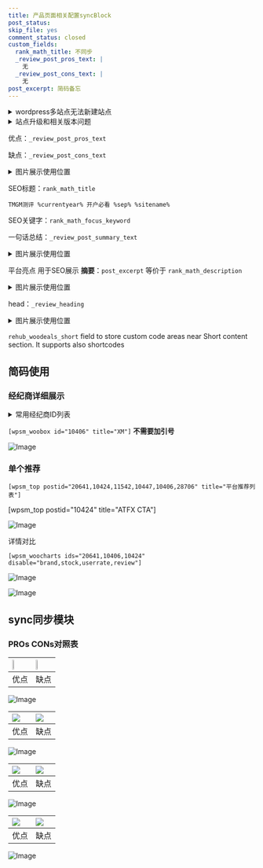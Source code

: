 ```yaml
---
title: 产品页面相关配置syncBlock
post_status: 
skip_file: yes
comment_status: closed
custom_fields:
  rank_math_title: 不同步
  _review_post_pros_text: |
    无
  _review_post_cons_text: |
    无
post_excerpt: 简码备忘
---
```

<details><summary>wordpress多站点无法新建站点</summary>

<li>和报错需要清理cookies一样的原因</li>
<li>wp-config.php里面<code>define( 'SUBDOMAIN_INSTALL', false );//子域名安装</code></li>
<li>新建子站点是用<code>define( 'SUBDOMAIN_INSTALL', true);//子域名安装</code> 完成以后，改成<code>false</code></li>
</details>

<details><summary>站点升级和相关版本问题</summary>

<p>wordpress：5.9.9
woocommerce：7.5.1
出现问题的地方：主题选项里面>><strong>Product layout >>compact style</strong></p>
<p>如何出现没有用过的字段 导致无法保存。先导出配置 然后进行修改，后面再次恢复即可。</p>
<p>出现部分字段无法显示时，需要返回默认布局后，对产品进行保存就好了。</p>
<p></p>
</details>

优点：`_review_post_pros_text`

缺点：`_review_post_cons_text`

<details><summary>图片展示使用位置</summary>

<img src="https://prod-files-secure.s3.us-west-2.amazonaws.com/39ed1227-6d7d-4570-be36-9ccd4a2c4241/f51d3d83-55d4-4bdf-9604-f37ec77ab556/Untitled.png?X-Amz-Algorithm=AWS4-HMAC-SHA256&X-Amz-Content-Sha256=UNSIGNED-PAYLOAD&X-Amz-Credential=ASIAZI2LB466RZFQ3IBP%2F20250524%2Fus-west-2%2Fs3%2Faws4_request&X-Amz-Date=20250524T165523Z&X-Amz-Expires=3600&X-Amz-Security-Token=IQoJb3JpZ2luX2VjEE8aCXVzLXdlc3QtMiJIMEYCIQDZEJyzw86M0gJ3SSbSAZRBC0ldL2CDXKn7y5y3uhGz9AIhAPo5O8uHqavDvdQHTHnRY4w9YJplRM3AoVERJD6YhlNxKv8DCBgQABoMNjM3NDIzMTgzODA1IgxNUvMY8FnI1VZZ7Zkq3AOEYqmvP9X68z%2BNzKSDEFPlpi5ZlGJbvNwGoFovgwbTlhKunqKI2AnemwTtSJ9jw%2BGEQyO1BPmoTI2WD9jd5ioAPBn9Rr%2BWg8%2Bl2j63KJVfB7vdQaGwyjVE3lZGzMcwo1%2F2Uv%2B%2BV1GTOxqNNBTfacsg8ktiJPtoZSl2i3bfOgvfLbL3%2FeBLB4tjl3w7Dedrxn5frNQ3SK0JYh2Biw9B9WkOUsdLwhdfQOAuEAkihYqOwB32y2YNjBENeK7wom6o%2FEJta9LN2nkSsQj8pB3J32EiZ9Yl7scuuN%2B2Fx9JbATLX2VypcqeBrSPRoMYC4uWhKQRAIJvmWtUPfjoUFMTMisiaZOpc7BLxTsbtvPsTugxPgX6JDvGaybkVRzet8aKL%2Bo8M6h5kXJmvUHzFtfWUyNJa64hl3BPFMMjjtU3914aO%2F38Lthuw0hGE3wpv2cWyaImhIjvSHiqez6nBr6CVLHsuxzTExa8lp5jAEq467UtpuP2C8PacN9EooKxK%2FTInPyhpUmdk8Il85NnPny04gfGIO3WOznK8KlXP%2FmUDm76Wjkn2b0Ie8iHEykUU7S3fmXekhg1Ma%2BJ1ffmslcwIfzHx1P1tXGm54krqDWhVhUzKYFsaX8vgz0A7jL49TDps8fBBjqkAQqpxSvlQNlfpg8SF5Z7SGD9pSeaW2ZTWefzKU3HIGgNmwutM8aYQhrvzm7xh%2FOoBHlTrdZPYlkCu%2FRYu8t21r76fhZMSLgFEYZu0clJ6FDPDYv6P0VYuw3fNqCU4ftBUyDqKdmf%2BZNl5vCN4vFaCjVgalEDYBYh9Fbi83DGAZMiqblFk1gimqE%2BDFB0W%2Fboz%2FDUwvai4RLSY7%2BgzzR3wdRK6D%2BL&X-Amz-Signature=1e7da33c44654c2e09891cf06308e467a9e311c38f5b60fa3002a54462d710dd&X-Amz-SignedHeaders=host&x-id=GetObject" alt="Image">
</details>

SEO标题：`rank_math_title`

`TMGM测评 %currentyear% 开户必看 %sep% %sitename%`

SEO关键字：`rank_math_focus_keyword`

一句话总结：`_review_post_summary_text`

<details><summary>图片展示使用位置</summary>

<img src="https://prod-files-secure.s3.us-west-2.amazonaws.com/39ed1227-6d7d-4570-be36-9ccd4a2c4241/4b96a922-296c-4f4e-8630-d1c870cbce01/Untitled.png?X-Amz-Algorithm=AWS4-HMAC-SHA256&X-Amz-Content-Sha256=UNSIGNED-PAYLOAD&X-Amz-Credential=ASIAZI2LB4665Z3URRSN%2F20250524%2Fus-west-2%2Fs3%2Faws4_request&X-Amz-Date=20250524T165523Z&X-Amz-Expires=3600&X-Amz-Security-Token=IQoJb3JpZ2luX2VjEE8aCXVzLXdlc3QtMiJGMEQCIA5%2BocJ%2F4%2FkCe1rQKbiJa%2FF3w1lFXflZS1JeKcKJh%2Fw0AiANoQ%2FtcgJcfGkM%2FqiqgmeqMCNVvy56lbwiSR01upOIDir%2FAwgYEAAaDDYzNzQyMzE4MzgwNSIM0SxEoa%2BdFnT6jJmZKtwDeFEpDH1uGriA58cOlEeMGjaC9mUcVe%2BZ5LbVlIyyX9YtOuMtdYKAsqBtPgkLNc9ynAZMGiIMQca6ZmrmDzMkAacOuvPOkIlcItn8Ta2mBcMvQfapPtXY8stMDbE9hOR4BVuURenyi4b1Uo2iez7Apiv422rJ%2BB4WC2cMwQCZwGN7qf5PqIdZjhVVS5o%2B%2B8nB7Neg5oPoLzGUoCOdzJoiYI516cSEfEuV1wxMl%2BVPQX%2F4PUXuRpiJbTpTi7BM13g1EhpGM8YuhF2NjsaNR3Yw4%2Fdz1SjS%2FrGn3gRN0p1fySGFlDOSYQZP1If%2FYDqYF1ZE945ZM4oCN9UpswxXMhep%2BYWbwHZTavebNdDWvz10Tvobg9nfKg0lpPpS8bP0Dp3DXXIzbrzRv5DLGAkhkewl5ArgR2JywRq5v7%2BWYOo7p%2FemezSldfXgEYHFC6FLbjF%2FXkm%2Ff7paWOhwXPMsibrlWTwfcIX9dZNk5dKe6RDPpbYICcVqBB2jWuxVOYyUxWzYWN45fp64Oa219gLkVqTruOeATEbzMmcSSTgbjz0yx%2BkA%2BLGf9VqGncwb19cuEeWhJi%2BdPEJ2WtEHUyuI9GI7qCXS8MDJ1FITbQ7KeMewBPS2tn7KzPfQ5EKwM0gw9bTHwQY6pgFcYzCy0tqfYPa5WQQi7P10Gx0mDKhFfr%2FSRbx1GfkLb8sM5WcjCVeGFrcfFc5norMay8Y6zO56wxOFVS7ExyYzJMLzxXXPntIiM3olKAR8h%2BaITHFDR%2BlxGqXGHBfYBTwu18EFfgGjXg2%2BLVNAGVs7lqRL%2FT19u89iNdfyKaMWbTXAca3iVDoHBrnXbuULH0HI3VkDGBt92s6mjQ4dDG7Znp5afMO8&X-Amz-Signature=b5931ba3310d8b77cbad219085de06fa2a0c1a0ce76fd6f27781ef659d3a5102&X-Amz-SignedHeaders=host&x-id=GetObject" alt="Image">
</details>

平台亮点 用于SEO展示 **摘要**：`post_excerpt`  等价于 `rank_math_description`

<details><summary>图片展示使用位置</summary>

<img src="https://prod-files-secure.s3.us-west-2.amazonaws.com/39ed1227-6d7d-4570-be36-9ccd4a2c4241/1ee11f63-b60a-4dfe-a7a7-d58ff23b5d88/Untitled.png?X-Amz-Algorithm=AWS4-HMAC-SHA256&X-Amz-Content-Sha256=UNSIGNED-PAYLOAD&X-Amz-Credential=ASIAZI2LB466V2MTV33Z%2F20250524%2Fus-west-2%2Fs3%2Faws4_request&X-Amz-Date=20250524T165523Z&X-Amz-Expires=3600&X-Amz-Security-Token=IQoJb3JpZ2luX2VjEE8aCXVzLXdlc3QtMiJHMEUCIG4%2Bswk7%2F148AoVRTEMZ%2FxRFoPmKDVcSefmftuYPbqh4AiEA7LBEDZMT%2FlBzui7FGMDwtVwXZBVGAO%2FkVJ8ChIrxgIgq%2FwMIGBAAGgw2Mzc0MjMxODM4MDUiDLp4jB9gy3gDy7HyiircA27cTAc04c7W25U72QTK8QVLlsF1IFGfxA1qtJvfxUhC1AqeM%2F%2F%2BXck%2FKBMjvnBc1ta9oMnk43XeTIGm2dom%2BwYJdye60whPTGvUSQuYHBC%2FyCBhjV84CuKQw8lyGMuEn7ptGpKJzV2SWfIeTONO2VTPDERBJSNkXNj2daseNBoadgFauTHyL1zWaK89LBbUeI8PZYvt5cHtSvVGfKd4a5jXS4j0Thu8dm3SpHVMkvL3UkPljWm%2BAct8Qi60kdkqwGJTDolIonEsrQ4assVNRTNNhCKO2urhP0PruKi%2FpMuozNz%2Fye7VTIR%2BL3F4kG5qS4LjjYa78Pit7HwjJdhWm7qkF%2BpgwsPhihagHOwKQpW6NdRJAVXLbg8uT4cb%2BYNSIyzQ0Sutp4RK9hcHoifQE7xJ%2BSBOoyf0Q0s9%2B6tCuyVKxKff6P6y2%2BO5xrjHUaGoun075VShOTkxm71VxjRBzMQVvcBH%2FNaPqMNEWWdIgZ0vHUHFVKZWJLKPACkJuGGXSp2S9xVgze7NxFGkjvrh1%2FmR9Xk2j2avT1r59kuhn7RKSGKd7YclFZl9uZ2no11E2S4PhQ6HpTuy7xlmyujpD4%2BoG1916qLfWOycaTQt3h5h4SUnfp98qipBYyC1MNOzx8EGOqUB1L2yfZRUVjmW0aiDthHrSispKz22UFbHS3DeWEuE3EyHLM7fa4XuRzca8YXSpVtq31Bp8jGbtDLp2kPv6%2F6kkBOD36WfXmrQ1oRXe0N4xUHN%2FwYR4bKmzbT6ekiM9zr2tdTuqW2G21stqmx8C%2FKyZOtkhMllsYwNMelm5s120g%2BmdAAevyX3wFJuBJH5NSwWWOyjtVAxEWNpd7LjP2VH8Vb7E%2F5X&X-Amz-Signature=20a2d11df309b54d67ee72aad4a939b5845e944dd30da4824443db293fa03048&X-Amz-SignedHeaders=host&x-id=GetObject" alt="Image">
<img src="https://prod-files-secure.s3.us-west-2.amazonaws.com/39ed1227-6d7d-4570-be36-9ccd4a2c4241/ad4118b5-78d8-4fbe-801e-3b29b5d99c01/Untitled.png?X-Amz-Algorithm=AWS4-HMAC-SHA256&X-Amz-Content-Sha256=UNSIGNED-PAYLOAD&X-Amz-Credential=ASIAZI2LB466V2MTV33Z%2F20250524%2Fus-west-2%2Fs3%2Faws4_request&X-Amz-Date=20250524T165523Z&X-Amz-Expires=3600&X-Amz-Security-Token=IQoJb3JpZ2luX2VjEE8aCXVzLXdlc3QtMiJHMEUCIG4%2Bswk7%2F148AoVRTEMZ%2FxRFoPmKDVcSefmftuYPbqh4AiEA7LBEDZMT%2FlBzui7FGMDwtVwXZBVGAO%2FkVJ8ChIrxgIgq%2FwMIGBAAGgw2Mzc0MjMxODM4MDUiDLp4jB9gy3gDy7HyiircA27cTAc04c7W25U72QTK8QVLlsF1IFGfxA1qtJvfxUhC1AqeM%2F%2F%2BXck%2FKBMjvnBc1ta9oMnk43XeTIGm2dom%2BwYJdye60whPTGvUSQuYHBC%2FyCBhjV84CuKQw8lyGMuEn7ptGpKJzV2SWfIeTONO2VTPDERBJSNkXNj2daseNBoadgFauTHyL1zWaK89LBbUeI8PZYvt5cHtSvVGfKd4a5jXS4j0Thu8dm3SpHVMkvL3UkPljWm%2BAct8Qi60kdkqwGJTDolIonEsrQ4assVNRTNNhCKO2urhP0PruKi%2FpMuozNz%2Fye7VTIR%2BL3F4kG5qS4LjjYa78Pit7HwjJdhWm7qkF%2BpgwsPhihagHOwKQpW6NdRJAVXLbg8uT4cb%2BYNSIyzQ0Sutp4RK9hcHoifQE7xJ%2BSBOoyf0Q0s9%2B6tCuyVKxKff6P6y2%2BO5xrjHUaGoun075VShOTkxm71VxjRBzMQVvcBH%2FNaPqMNEWWdIgZ0vHUHFVKZWJLKPACkJuGGXSp2S9xVgze7NxFGkjvrh1%2FmR9Xk2j2avT1r59kuhn7RKSGKd7YclFZl9uZ2no11E2S4PhQ6HpTuy7xlmyujpD4%2BoG1916qLfWOycaTQt3h5h4SUnfp98qipBYyC1MNOzx8EGOqUB1L2yfZRUVjmW0aiDthHrSispKz22UFbHS3DeWEuE3EyHLM7fa4XuRzca8YXSpVtq31Bp8jGbtDLp2kPv6%2F6kkBOD36WfXmrQ1oRXe0N4xUHN%2FwYR4bKmzbT6ekiM9zr2tdTuqW2G21stqmx8C%2FKyZOtkhMllsYwNMelm5s120g%2BmdAAevyX3wFJuBJH5NSwWWOyjtVAxEWNpd7LjP2VH8Vb7E%2F5X&X-Amz-Signature=e2fc34eef589d7b79472ed4a4c0ba1d2d2714610f2ef92488ebdc10bd0e25217&X-Amz-SignedHeaders=host&x-id=GetObject" alt="Image">
<img src="https://prod-files-secure.s3.us-west-2.amazonaws.com/39ed1227-6d7d-4570-be36-9ccd4a2c4241/a38cf7c9-a79c-4b64-9e94-13589fe0758b/Untitled.png?X-Amz-Algorithm=AWS4-HMAC-SHA256&X-Amz-Content-Sha256=UNSIGNED-PAYLOAD&X-Amz-Credential=ASIAZI2LB466V2MTV33Z%2F20250524%2Fus-west-2%2Fs3%2Faws4_request&X-Amz-Date=20250524T165523Z&X-Amz-Expires=3600&X-Amz-Security-Token=IQoJb3JpZ2luX2VjEE8aCXVzLXdlc3QtMiJHMEUCIG4%2Bswk7%2F148AoVRTEMZ%2FxRFoPmKDVcSefmftuYPbqh4AiEA7LBEDZMT%2FlBzui7FGMDwtVwXZBVGAO%2FkVJ8ChIrxgIgq%2FwMIGBAAGgw2Mzc0MjMxODM4MDUiDLp4jB9gy3gDy7HyiircA27cTAc04c7W25U72QTK8QVLlsF1IFGfxA1qtJvfxUhC1AqeM%2F%2F%2BXck%2FKBMjvnBc1ta9oMnk43XeTIGm2dom%2BwYJdye60whPTGvUSQuYHBC%2FyCBhjV84CuKQw8lyGMuEn7ptGpKJzV2SWfIeTONO2VTPDERBJSNkXNj2daseNBoadgFauTHyL1zWaK89LBbUeI8PZYvt5cHtSvVGfKd4a5jXS4j0Thu8dm3SpHVMkvL3UkPljWm%2BAct8Qi60kdkqwGJTDolIonEsrQ4assVNRTNNhCKO2urhP0PruKi%2FpMuozNz%2Fye7VTIR%2BL3F4kG5qS4LjjYa78Pit7HwjJdhWm7qkF%2BpgwsPhihagHOwKQpW6NdRJAVXLbg8uT4cb%2BYNSIyzQ0Sutp4RK9hcHoifQE7xJ%2BSBOoyf0Q0s9%2B6tCuyVKxKff6P6y2%2BO5xrjHUaGoun075VShOTkxm71VxjRBzMQVvcBH%2FNaPqMNEWWdIgZ0vHUHFVKZWJLKPACkJuGGXSp2S9xVgze7NxFGkjvrh1%2FmR9Xk2j2avT1r59kuhn7RKSGKd7YclFZl9uZ2no11E2S4PhQ6HpTuy7xlmyujpD4%2BoG1916qLfWOycaTQt3h5h4SUnfp98qipBYyC1MNOzx8EGOqUB1L2yfZRUVjmW0aiDthHrSispKz22UFbHS3DeWEuE3EyHLM7fa4XuRzca8YXSpVtq31Bp8jGbtDLp2kPv6%2F6kkBOD36WfXmrQ1oRXe0N4xUHN%2FwYR4bKmzbT6ekiM9zr2tdTuqW2G21stqmx8C%2FKyZOtkhMllsYwNMelm5s120g%2BmdAAevyX3wFJuBJH5NSwWWOyjtVAxEWNpd7LjP2VH8Vb7E%2F5X&X-Amz-Signature=daba8c6a18bb45a180178d63474703d926368b09a9b15faa5104e1dc5d23f636&X-Amz-SignedHeaders=host&x-id=GetObject" alt="Image">
<img src="https://prod-files-secure.s3.us-west-2.amazonaws.com/39ed1227-6d7d-4570-be36-9ccd4a2c4241/7da6fc1e-d2ac-42ae-8c75-cb5749aa18f6/Untitled.png?X-Amz-Algorithm=AWS4-HMAC-SHA256&X-Amz-Content-Sha256=UNSIGNED-PAYLOAD&X-Amz-Credential=ASIAZI2LB466V2MTV33Z%2F20250524%2Fus-west-2%2Fs3%2Faws4_request&X-Amz-Date=20250524T165523Z&X-Amz-Expires=3600&X-Amz-Security-Token=IQoJb3JpZ2luX2VjEE8aCXVzLXdlc3QtMiJHMEUCIG4%2Bswk7%2F148AoVRTEMZ%2FxRFoPmKDVcSefmftuYPbqh4AiEA7LBEDZMT%2FlBzui7FGMDwtVwXZBVGAO%2FkVJ8ChIrxgIgq%2FwMIGBAAGgw2Mzc0MjMxODM4MDUiDLp4jB9gy3gDy7HyiircA27cTAc04c7W25U72QTK8QVLlsF1IFGfxA1qtJvfxUhC1AqeM%2F%2F%2BXck%2FKBMjvnBc1ta9oMnk43XeTIGm2dom%2BwYJdye60whPTGvUSQuYHBC%2FyCBhjV84CuKQw8lyGMuEn7ptGpKJzV2SWfIeTONO2VTPDERBJSNkXNj2daseNBoadgFauTHyL1zWaK89LBbUeI8PZYvt5cHtSvVGfKd4a5jXS4j0Thu8dm3SpHVMkvL3UkPljWm%2BAct8Qi60kdkqwGJTDolIonEsrQ4assVNRTNNhCKO2urhP0PruKi%2FpMuozNz%2Fye7VTIR%2BL3F4kG5qS4LjjYa78Pit7HwjJdhWm7qkF%2BpgwsPhihagHOwKQpW6NdRJAVXLbg8uT4cb%2BYNSIyzQ0Sutp4RK9hcHoifQE7xJ%2BSBOoyf0Q0s9%2B6tCuyVKxKff6P6y2%2BO5xrjHUaGoun075VShOTkxm71VxjRBzMQVvcBH%2FNaPqMNEWWdIgZ0vHUHFVKZWJLKPACkJuGGXSp2S9xVgze7NxFGkjvrh1%2FmR9Xk2j2avT1r59kuhn7RKSGKd7YclFZl9uZ2no11E2S4PhQ6HpTuy7xlmyujpD4%2BoG1916qLfWOycaTQt3h5h4SUnfp98qipBYyC1MNOzx8EGOqUB1L2yfZRUVjmW0aiDthHrSispKz22UFbHS3DeWEuE3EyHLM7fa4XuRzca8YXSpVtq31Bp8jGbtDLp2kPv6%2F6kkBOD36WfXmrQ1oRXe0N4xUHN%2FwYR4bKmzbT6ekiM9zr2tdTuqW2G21stqmx8C%2FKyZOtkhMllsYwNMelm5s120g%2BmdAAevyX3wFJuBJH5NSwWWOyjtVAxEWNpd7LjP2VH8Vb7E%2F5X&X-Amz-Signature=bae6c48bc38c7848e4ad63d15585fec2f1b69e3da1035ff5608d9287a8e321fc&X-Amz-SignedHeaders=host&x-id=GetObject" alt="Image">
<img src="https://prod-files-secure.s3.us-west-2.amazonaws.com/39ed1227-6d7d-4570-be36-9ccd4a2c4241/7e97f40a-eaee-47f5-b2f9-475f96808fa7/Untitled.png?X-Amz-Algorithm=AWS4-HMAC-SHA256&X-Amz-Content-Sha256=UNSIGNED-PAYLOAD&X-Amz-Credential=ASIAZI2LB466V2MTV33Z%2F20250524%2Fus-west-2%2Fs3%2Faws4_request&X-Amz-Date=20250524T165523Z&X-Amz-Expires=3600&X-Amz-Security-Token=IQoJb3JpZ2luX2VjEE8aCXVzLXdlc3QtMiJHMEUCIG4%2Bswk7%2F148AoVRTEMZ%2FxRFoPmKDVcSefmftuYPbqh4AiEA7LBEDZMT%2FlBzui7FGMDwtVwXZBVGAO%2FkVJ8ChIrxgIgq%2FwMIGBAAGgw2Mzc0MjMxODM4MDUiDLp4jB9gy3gDy7HyiircA27cTAc04c7W25U72QTK8QVLlsF1IFGfxA1qtJvfxUhC1AqeM%2F%2F%2BXck%2FKBMjvnBc1ta9oMnk43XeTIGm2dom%2BwYJdye60whPTGvUSQuYHBC%2FyCBhjV84CuKQw8lyGMuEn7ptGpKJzV2SWfIeTONO2VTPDERBJSNkXNj2daseNBoadgFauTHyL1zWaK89LBbUeI8PZYvt5cHtSvVGfKd4a5jXS4j0Thu8dm3SpHVMkvL3UkPljWm%2BAct8Qi60kdkqwGJTDolIonEsrQ4assVNRTNNhCKO2urhP0PruKi%2FpMuozNz%2Fye7VTIR%2BL3F4kG5qS4LjjYa78Pit7HwjJdhWm7qkF%2BpgwsPhihagHOwKQpW6NdRJAVXLbg8uT4cb%2BYNSIyzQ0Sutp4RK9hcHoifQE7xJ%2BSBOoyf0Q0s9%2B6tCuyVKxKff6P6y2%2BO5xrjHUaGoun075VShOTkxm71VxjRBzMQVvcBH%2FNaPqMNEWWdIgZ0vHUHFVKZWJLKPACkJuGGXSp2S9xVgze7NxFGkjvrh1%2FmR9Xk2j2avT1r59kuhn7RKSGKd7YclFZl9uZ2no11E2S4PhQ6HpTuy7xlmyujpD4%2BoG1916qLfWOycaTQt3h5h4SUnfp98qipBYyC1MNOzx8EGOqUB1L2yfZRUVjmW0aiDthHrSispKz22UFbHS3DeWEuE3EyHLM7fa4XuRzca8YXSpVtq31Bp8jGbtDLp2kPv6%2F6kkBOD36WfXmrQ1oRXe0N4xUHN%2FwYR4bKmzbT6ekiM9zr2tdTuqW2G21stqmx8C%2FKyZOtkhMllsYwNMelm5s120g%2BmdAAevyX3wFJuBJH5NSwWWOyjtVAxEWNpd7LjP2VH8Vb7E%2F5X&X-Amz-Signature=f2df3ed0725be4cc2fac10c4343eb8f17a67718f4279f08b660de885ecd95fb8&X-Amz-SignedHeaders=host&x-id=GetObject" alt="Image">
</details>

head：`_review_heading`

<details><summary>图片展示使用位置</summary>

<img src="https://prod-files-secure.s3.us-west-2.amazonaws.com/39ed1227-6d7d-4570-be36-9ccd4a2c4241/3a4650ad-9887-415c-889a-edd51fa54f27/Untitled.png?X-Amz-Algorithm=AWS4-HMAC-SHA256&X-Amz-Content-Sha256=UNSIGNED-PAYLOAD&X-Amz-Credential=ASIAZI2LB4667KHFRKIS%2F20250524%2Fus-west-2%2Fs3%2Faws4_request&X-Amz-Date=20250524T165523Z&X-Amz-Expires=3600&X-Amz-Security-Token=IQoJb3JpZ2luX2VjEE8aCXVzLXdlc3QtMiJGMEQCICxmQnjPNol3PpPJtykidjCPv79gOVg%2F2uj13Ue414AhAiB5%2F3E2TZkthu%2BD1%2FpA0mYoGP%2BsOaHThOyhjB39a9YB1yr%2FAwgYEAAaDDYzNzQyMzE4MzgwNSIM3bTkEVl5Lkg30mPFKtwDWGcpbZMKezpX7KNIuriiLIp%2B4KhgmE%2FfxdWMNVrLcK3PNmEZvqUNnM3kNWEthn3VkuOcr2%2F2kuiwbblznwV%2BEPoE4FgzDn1xbdB5xaDLPVpokGxFYF5JoOjs2swQd73ET3LHkCM6ZAzQf9DQ4p5f7GK66oke30XY4A8MB4jXkTxuMNXDjEr2M4nhqlw68BVFLOpcyG5ic%2BDdJqqtOL3MDomiKSNxaOaINps9zXYcQsZOjT78mcifzq0NT%2Bmc1JxRw2oEBbVvTxNL4HOA2mR7RruXXahwxmLwDrU6D3iZk9gIa6Yrbs%2BuHaRIEex3CuWn%2BEhigzLcuJtXwqUbzTebwfeoW7DFYosqP2z7%2B7vcsuF8UdxSEH%2F%2BQ4yUVqJJ6OKA4xLZDPXA%2F%2FaEsrB3SqlNiJvmGit%2B6%2Fjb5rZdnp9TUE2oo3wIGzVwNVFzzEyrbOOGS35zbd5XaDCWgJh8xvvXEI78EaQjhq1saOSCm%2BPaRVDc4CbBGjWcypcCgACmSl4bz6a%2BxRkhOZQ1VNV9LVEl9mS5lQ6z1vap4SzoN%2FYRK%2Flo1xZx5%2BOrJgmbV42FHh8NiFyMqHpGaO7aCeeoh%2F3idhAFa%2FQk%2FFAbqe0VRH74O%2FmSpN7yRZ8XftoqWccw%2BbPHwQY6pgE6iLulElEJEKS0vkkhktVaLOS5xrfzbY1C8csVH1oqyt%2FvW7njd2CAM6LwlUkZYTL%2Bh4bd6jnZj7e5aN5ugjqp%2FB9ddsEoDAuK45AYVGa3LNhxSoqoo07e46LMFOjcQmtOxK4G3FuZfY%2BrE2B4JYx%2Fx5Ji76vxo5Azc4So3vwuqomNTn8oIlHEVdZwLHA8gI9p6TRIImpZ3yixlFTXxwydUWY0LzqW&X-Amz-Signature=97444aa57cf50a6c8ef19ea66a70f25d8ef4f18386ab4e6fe0e13e9efa14caf8&X-Amz-SignedHeaders=host&x-id=GetObject" alt="Image">
</details>

`rehub_woodeals_short`	field to store custom code areas near Short content section. It supports also shortcodes



## 简码使用

### 经纪商详细展示

<details><summary>常用经纪商ID列表</summary>

<pre><code class="php">嘉盛 ===> 20641  [wpsm_woobox id="20641" title="嘉盛"]
易信easymarkets ===> 11542  [wpsm_woobox id="11542" title="易信easymarkets"]
ATFX外汇 ===> 10424  [wpsm_woobox id="10424" title="ATFX"]
XM ===> 10406  [wpsm_woobox id="10406" title="XM"]
TMGM ===> 29622  [wpsm_woobox id="29622" title="TMGM"]
HYCM ===> 10447  [wpsm_woobox id="10447" title="HYCM"]
fpmarkets澳福外汇 ===> 20639  [wpsm_woobox id="20639" title="fpmarkets澳福外汇"]</code></pre>
</details>

`[wpsm_woobox id="10406" title="XM"]` **不需要加引号**

![Image](https://prod-files-secure.s3.us-west-2.amazonaws.com/39ed1227-6d7d-4570-be36-9ccd4a2c4241/4f898f9d-0fa7-4e43-acd3-ac6bc7be575a/Untitled.png?X-Amz-Algorithm=AWS4-HMAC-SHA256&X-Amz-Content-Sha256=UNSIGNED-PAYLOAD&X-Amz-Credential=ASIAZI2LB466W3NRWF5R%2F20250524%2Fus-west-2%2Fs3%2Faws4_request&X-Amz-Date=20250524T165520Z&X-Amz-Expires=3600&X-Amz-Security-Token=IQoJb3JpZ2luX2VjEE8aCXVzLXdlc3QtMiJHMEUCIB7mjaYY1ZnxrbXQGWEggjyJd0pod41dSjRqdcs6x%2FjeAiEA4XATPgCX6dcAcPCYDiTdcOjB3fE8np%2FS8RFZOOx1Xl0q%2FwMIGBAAGgw2Mzc0MjMxODM4MDUiDLQowo7RXnuEiV4bfCrcA8nsxIj0UBaR%2BW1qKRU6pN0Cce7SFGvP60E4BXA7WRogwbnaLFrCjc36bKs6r1ejoeqtbO3dp57ptWiGQww8uZn6wlamEqy0nMGhOEJIHqpkFb%2FBFrzRU5%2Bu1MdibxJ4ZO3AzC6FUjypITNdSOu3zuyQyG7UbbIWoedd3Z55f3uzDqf%2Fk0o%2B8vW03IvWiEpvIGXSF3sLm0uXB2%2F4KylZxGBZUh8u79X01lkZBLZezgXhfvvELOUo6KLAYWMHhf1extar1Fj2H5nzcFLOsW78JFYNMVq5tc%2B94NgMB7zeCJSFfD%2Fxsbu4g4e3ndDbZVGRAJMWr%2BLS%2FIo8x0LLNSGhZA%2B%2BYNAgqPFjpHknGp5mPjHnBo0mCGFW26cPvtbt7jLKz3hvOBYtj4KkAzMDWju0%2FkBS4htwgPlpIsdrk%2Bea7VAnGIvnHD4GdUeBYnsVmvzUrsLE1lIbFfb0Nd7UcOcIAiBZxIY6y5Lb08JbiHQJlspsKB2AjGRhnTs6VVh1AhbKk3b9LexHATj%2BTdHwmkV316BwOEzwEY2zvCg27oqDt5NrjfEgIAxfh6Fi141cQikcPLr99BL8Y%2BI%2BR6mqGjMQyVrT2OBsPx76uEBFB9XM9UKZnR8Z%2F76FWDIZw49ZMPm0x8EGOqUBWKuw0UDeAK0WFOLSxGcfeaWzgvoC0dyMNKDYK3q6%2B6zmwDuww3siyZ14wbxBtkV%2BzX83zKADFhka6%2F63mZUOP5K%2FVLdHCITP7uwdsv2%2FhqGxSwkiuCFrcp0xvpFUrRkt706pP8Br6n4EatjogGALoiUDslCZA%2B%2FOKc189OvdhIM0%2FT%2FYpG9%2FgqyYl07fJxfGddjP%2FhqySh4GxiOxQZwGhTjnkJKY&X-Amz-Signature=f76f0d6f8b26fca1fc274ce95ecc00e83a7760860f299ee64efb32dbda5b46ad&X-Amz-SignedHeaders=host&x-id=GetObject)

### 单个推荐
`[wpsm_top postid="20641,10424,11542,10447,10406,28706" title="平台推荐列表"]`

[wpsm_top postid="10424" title="ATFX CTA"]

![Image](https://prod-files-secure.s3.us-west-2.amazonaws.com/39ed1227-6d7d-4570-be36-9ccd4a2c4241/5ac620dc-51a8-48b6-b55d-91f47299193c/Untitled.png?X-Amz-Algorithm=AWS4-HMAC-SHA256&X-Amz-Content-Sha256=UNSIGNED-PAYLOAD&X-Amz-Credential=ASIAZI2LB466W3NRWF5R%2F20250524%2Fus-west-2%2Fs3%2Faws4_request&X-Amz-Date=20250524T165520Z&X-Amz-Expires=3600&X-Amz-Security-Token=IQoJb3JpZ2luX2VjEE8aCXVzLXdlc3QtMiJHMEUCIB7mjaYY1ZnxrbXQGWEggjyJd0pod41dSjRqdcs6x%2FjeAiEA4XATPgCX6dcAcPCYDiTdcOjB3fE8np%2FS8RFZOOx1Xl0q%2FwMIGBAAGgw2Mzc0MjMxODM4MDUiDLQowo7RXnuEiV4bfCrcA8nsxIj0UBaR%2BW1qKRU6pN0Cce7SFGvP60E4BXA7WRogwbnaLFrCjc36bKs6r1ejoeqtbO3dp57ptWiGQww8uZn6wlamEqy0nMGhOEJIHqpkFb%2FBFrzRU5%2Bu1MdibxJ4ZO3AzC6FUjypITNdSOu3zuyQyG7UbbIWoedd3Z55f3uzDqf%2Fk0o%2B8vW03IvWiEpvIGXSF3sLm0uXB2%2F4KylZxGBZUh8u79X01lkZBLZezgXhfvvELOUo6KLAYWMHhf1extar1Fj2H5nzcFLOsW78JFYNMVq5tc%2B94NgMB7zeCJSFfD%2Fxsbu4g4e3ndDbZVGRAJMWr%2BLS%2FIo8x0LLNSGhZA%2B%2BYNAgqPFjpHknGp5mPjHnBo0mCGFW26cPvtbt7jLKz3hvOBYtj4KkAzMDWju0%2FkBS4htwgPlpIsdrk%2Bea7VAnGIvnHD4GdUeBYnsVmvzUrsLE1lIbFfb0Nd7UcOcIAiBZxIY6y5Lb08JbiHQJlspsKB2AjGRhnTs6VVh1AhbKk3b9LexHATj%2BTdHwmkV316BwOEzwEY2zvCg27oqDt5NrjfEgIAxfh6Fi141cQikcPLr99BL8Y%2BI%2BR6mqGjMQyVrT2OBsPx76uEBFB9XM9UKZnR8Z%2F76FWDIZw49ZMPm0x8EGOqUBWKuw0UDeAK0WFOLSxGcfeaWzgvoC0dyMNKDYK3q6%2B6zmwDuww3siyZ14wbxBtkV%2BzX83zKADFhka6%2F63mZUOP5K%2FVLdHCITP7uwdsv2%2FhqGxSwkiuCFrcp0xvpFUrRkt706pP8Br6n4EatjogGALoiUDslCZA%2B%2FOKc189OvdhIM0%2FT%2FYpG9%2FgqyYl07fJxfGddjP%2FhqySh4GxiOxQZwGhTjnkJKY&X-Amz-Signature=bf1844aebd9206e4ffba441f19cb55254d36662fb3b27c6509149a756ba12edf&X-Amz-SignedHeaders=host&x-id=GetObject)

详情对比

`[wpsm_woocharts ids="20641,10406,10424" disable="brand,stock,userrate,review"]`

![Image](https://prod-files-secure.s3.us-west-2.amazonaws.com/39ed1227-6d7d-4570-be36-9ccd4a2c4241/bf3ba45f-b9f3-4295-8aef-b4a495fd25f4/Untitled.png?X-Amz-Algorithm=AWS4-HMAC-SHA256&X-Amz-Content-Sha256=UNSIGNED-PAYLOAD&X-Amz-Credential=ASIAZI2LB466W3NRWF5R%2F20250524%2Fus-west-2%2Fs3%2Faws4_request&X-Amz-Date=20250524T165520Z&X-Amz-Expires=3600&X-Amz-Security-Token=IQoJb3JpZ2luX2VjEE8aCXVzLXdlc3QtMiJHMEUCIB7mjaYY1ZnxrbXQGWEggjyJd0pod41dSjRqdcs6x%2FjeAiEA4XATPgCX6dcAcPCYDiTdcOjB3fE8np%2FS8RFZOOx1Xl0q%2FwMIGBAAGgw2Mzc0MjMxODM4MDUiDLQowo7RXnuEiV4bfCrcA8nsxIj0UBaR%2BW1qKRU6pN0Cce7SFGvP60E4BXA7WRogwbnaLFrCjc36bKs6r1ejoeqtbO3dp57ptWiGQww8uZn6wlamEqy0nMGhOEJIHqpkFb%2FBFrzRU5%2Bu1MdibxJ4ZO3AzC6FUjypITNdSOu3zuyQyG7UbbIWoedd3Z55f3uzDqf%2Fk0o%2B8vW03IvWiEpvIGXSF3sLm0uXB2%2F4KylZxGBZUh8u79X01lkZBLZezgXhfvvELOUo6KLAYWMHhf1extar1Fj2H5nzcFLOsW78JFYNMVq5tc%2B94NgMB7zeCJSFfD%2Fxsbu4g4e3ndDbZVGRAJMWr%2BLS%2FIo8x0LLNSGhZA%2B%2BYNAgqPFjpHknGp5mPjHnBo0mCGFW26cPvtbt7jLKz3hvOBYtj4KkAzMDWju0%2FkBS4htwgPlpIsdrk%2Bea7VAnGIvnHD4GdUeBYnsVmvzUrsLE1lIbFfb0Nd7UcOcIAiBZxIY6y5Lb08JbiHQJlspsKB2AjGRhnTs6VVh1AhbKk3b9LexHATj%2BTdHwmkV316BwOEzwEY2zvCg27oqDt5NrjfEgIAxfh6Fi141cQikcPLr99BL8Y%2BI%2BR6mqGjMQyVrT2OBsPx76uEBFB9XM9UKZnR8Z%2F76FWDIZw49ZMPm0x8EGOqUBWKuw0UDeAK0WFOLSxGcfeaWzgvoC0dyMNKDYK3q6%2B6zmwDuww3siyZ14wbxBtkV%2BzX83zKADFhka6%2F63mZUOP5K%2FVLdHCITP7uwdsv2%2FhqGxSwkiuCFrcp0xvpFUrRkt706pP8Br6n4EatjogGALoiUDslCZA%2B%2FOKc189OvdhIM0%2FT%2FYpG9%2FgqyYl07fJxfGddjP%2FhqySh4GxiOxQZwGhTjnkJKY&X-Amz-Signature=fe389ddffbde6f2de2dfdd270a2896c0688b30bbea5eb38503a7bb38d67f8440&X-Amz-SignedHeaders=host&x-id=GetObject)

![Image](https://prod-files-secure.s3.us-west-2.amazonaws.com/39ed1227-6d7d-4570-be36-9ccd4a2c4241/30bc56ef-f383-4b48-9768-2ebc9e436ec0/Untitled.png?X-Amz-Algorithm=AWS4-HMAC-SHA256&X-Amz-Content-Sha256=UNSIGNED-PAYLOAD&X-Amz-Credential=ASIAZI2LB466W3NRWF5R%2F20250524%2Fus-west-2%2Fs3%2Faws4_request&X-Amz-Date=20250524T165520Z&X-Amz-Expires=3600&X-Amz-Security-Token=IQoJb3JpZ2luX2VjEE8aCXVzLXdlc3QtMiJHMEUCIB7mjaYY1ZnxrbXQGWEggjyJd0pod41dSjRqdcs6x%2FjeAiEA4XATPgCX6dcAcPCYDiTdcOjB3fE8np%2FS8RFZOOx1Xl0q%2FwMIGBAAGgw2Mzc0MjMxODM4MDUiDLQowo7RXnuEiV4bfCrcA8nsxIj0UBaR%2BW1qKRU6pN0Cce7SFGvP60E4BXA7WRogwbnaLFrCjc36bKs6r1ejoeqtbO3dp57ptWiGQww8uZn6wlamEqy0nMGhOEJIHqpkFb%2FBFrzRU5%2Bu1MdibxJ4ZO3AzC6FUjypITNdSOu3zuyQyG7UbbIWoedd3Z55f3uzDqf%2Fk0o%2B8vW03IvWiEpvIGXSF3sLm0uXB2%2F4KylZxGBZUh8u79X01lkZBLZezgXhfvvELOUo6KLAYWMHhf1extar1Fj2H5nzcFLOsW78JFYNMVq5tc%2B94NgMB7zeCJSFfD%2Fxsbu4g4e3ndDbZVGRAJMWr%2BLS%2FIo8x0LLNSGhZA%2B%2BYNAgqPFjpHknGp5mPjHnBo0mCGFW26cPvtbt7jLKz3hvOBYtj4KkAzMDWju0%2FkBS4htwgPlpIsdrk%2Bea7VAnGIvnHD4GdUeBYnsVmvzUrsLE1lIbFfb0Nd7UcOcIAiBZxIY6y5Lb08JbiHQJlspsKB2AjGRhnTs6VVh1AhbKk3b9LexHATj%2BTdHwmkV316BwOEzwEY2zvCg27oqDt5NrjfEgIAxfh6Fi141cQikcPLr99BL8Y%2BI%2BR6mqGjMQyVrT2OBsPx76uEBFB9XM9UKZnR8Z%2F76FWDIZw49ZMPm0x8EGOqUBWKuw0UDeAK0WFOLSxGcfeaWzgvoC0dyMNKDYK3q6%2B6zmwDuww3siyZ14wbxBtkV%2BzX83zKADFhka6%2F63mZUOP5K%2FVLdHCITP7uwdsv2%2FhqGxSwkiuCFrcp0xvpFUrRkt706pP8Br6n4EatjogGALoiUDslCZA%2B%2FOKc189OvdhIM0%2FT%2FYpG9%2FgqyYl07fJxfGddjP%2FhqySh4GxiOxQZwGhTjnkJKY&X-Amz-Signature=f78b4e300d5234d89b81d92e63f9e3588fcc386fd14e7a8baff9b63b0552985b&X-Amz-SignedHeaders=host&x-id=GetObject)

## sync同步模块

### PROs CONs对照表

| <img src="https://cdn.ifttt.fun/gh/jarlin8/OSS@main/icons/customize/pros.svg" height="auto" width="37.3%"> | <img src="https://cdn.ifttt.fun/gh/jarlin8/OSS@main/icons/customize/cons.svg" height="auto" width="28.8%"> |
| :--- | :--- |
| 优点 | 缺点 |

![Image](https://prod-files-secure.s3.us-west-2.amazonaws.com/39ed1227-6d7d-4570-be36-9ccd4a2c4241/8742b755-dfb5-4004-9a5f-d6e561664bd8/Untitled.png?X-Amz-Algorithm=AWS4-HMAC-SHA256&X-Amz-Content-Sha256=UNSIGNED-PAYLOAD&X-Amz-Credential=ASIAZI2LB466W3NRWF5R%2F20250524%2Fus-west-2%2Fs3%2Faws4_request&X-Amz-Date=20250524T165520Z&X-Amz-Expires=3600&X-Amz-Security-Token=IQoJb3JpZ2luX2VjEE8aCXVzLXdlc3QtMiJHMEUCIB7mjaYY1ZnxrbXQGWEggjyJd0pod41dSjRqdcs6x%2FjeAiEA4XATPgCX6dcAcPCYDiTdcOjB3fE8np%2FS8RFZOOx1Xl0q%2FwMIGBAAGgw2Mzc0MjMxODM4MDUiDLQowo7RXnuEiV4bfCrcA8nsxIj0UBaR%2BW1qKRU6pN0Cce7SFGvP60E4BXA7WRogwbnaLFrCjc36bKs6r1ejoeqtbO3dp57ptWiGQww8uZn6wlamEqy0nMGhOEJIHqpkFb%2FBFrzRU5%2Bu1MdibxJ4ZO3AzC6FUjypITNdSOu3zuyQyG7UbbIWoedd3Z55f3uzDqf%2Fk0o%2B8vW03IvWiEpvIGXSF3sLm0uXB2%2F4KylZxGBZUh8u79X01lkZBLZezgXhfvvELOUo6KLAYWMHhf1extar1Fj2H5nzcFLOsW78JFYNMVq5tc%2B94NgMB7zeCJSFfD%2Fxsbu4g4e3ndDbZVGRAJMWr%2BLS%2FIo8x0LLNSGhZA%2B%2BYNAgqPFjpHknGp5mPjHnBo0mCGFW26cPvtbt7jLKz3hvOBYtj4KkAzMDWju0%2FkBS4htwgPlpIsdrk%2Bea7VAnGIvnHD4GdUeBYnsVmvzUrsLE1lIbFfb0Nd7UcOcIAiBZxIY6y5Lb08JbiHQJlspsKB2AjGRhnTs6VVh1AhbKk3b9LexHATj%2BTdHwmkV316BwOEzwEY2zvCg27oqDt5NrjfEgIAxfh6Fi141cQikcPLr99BL8Y%2BI%2BR6mqGjMQyVrT2OBsPx76uEBFB9XM9UKZnR8Z%2F76FWDIZw49ZMPm0x8EGOqUBWKuw0UDeAK0WFOLSxGcfeaWzgvoC0dyMNKDYK3q6%2B6zmwDuww3siyZ14wbxBtkV%2BzX83zKADFhka6%2F63mZUOP5K%2FVLdHCITP7uwdsv2%2FhqGxSwkiuCFrcp0xvpFUrRkt706pP8Br6n4EatjogGALoiUDslCZA%2B%2FOKc189OvdhIM0%2FT%2FYpG9%2FgqyYl07fJxfGddjP%2FhqySh4GxiOxQZwGhTjnkJKY&X-Amz-Signature=6ec812b6a4b65c2f0ae47b0a7acd1b4fa8c5dca527ddaaf0e6c4f82cf5e1ddf8&X-Amz-SignedHeaders=host&x-id=GetObject)

| <img src="https://cdn.ifttt.fun/gh/jarlin8/OSS@main/icons/customize/pros1.svg" height="auto"> | <img src="https://cdn.ifttt.fun/gh/jarlin8/OSS@main/icons/customize/cons1.svg" height="auto"> |
| :--- | :--- |
| 优点 | 缺点 |

![Image](https://prod-files-secure.s3.us-west-2.amazonaws.com/39ed1227-6d7d-4570-be36-9ccd4a2c4241/806358f8-c9c4-4e17-bb35-c6c76a5397a5/Untitled.png?X-Amz-Algorithm=AWS4-HMAC-SHA256&X-Amz-Content-Sha256=UNSIGNED-PAYLOAD&X-Amz-Credential=ASIAZI2LB466W3NRWF5R%2F20250524%2Fus-west-2%2Fs3%2Faws4_request&X-Amz-Date=20250524T165520Z&X-Amz-Expires=3600&X-Amz-Security-Token=IQoJb3JpZ2luX2VjEE8aCXVzLXdlc3QtMiJHMEUCIB7mjaYY1ZnxrbXQGWEggjyJd0pod41dSjRqdcs6x%2FjeAiEA4XATPgCX6dcAcPCYDiTdcOjB3fE8np%2FS8RFZOOx1Xl0q%2FwMIGBAAGgw2Mzc0MjMxODM4MDUiDLQowo7RXnuEiV4bfCrcA8nsxIj0UBaR%2BW1qKRU6pN0Cce7SFGvP60E4BXA7WRogwbnaLFrCjc36bKs6r1ejoeqtbO3dp57ptWiGQww8uZn6wlamEqy0nMGhOEJIHqpkFb%2FBFrzRU5%2Bu1MdibxJ4ZO3AzC6FUjypITNdSOu3zuyQyG7UbbIWoedd3Z55f3uzDqf%2Fk0o%2B8vW03IvWiEpvIGXSF3sLm0uXB2%2F4KylZxGBZUh8u79X01lkZBLZezgXhfvvELOUo6KLAYWMHhf1extar1Fj2H5nzcFLOsW78JFYNMVq5tc%2B94NgMB7zeCJSFfD%2Fxsbu4g4e3ndDbZVGRAJMWr%2BLS%2FIo8x0LLNSGhZA%2B%2BYNAgqPFjpHknGp5mPjHnBo0mCGFW26cPvtbt7jLKz3hvOBYtj4KkAzMDWju0%2FkBS4htwgPlpIsdrk%2Bea7VAnGIvnHD4GdUeBYnsVmvzUrsLE1lIbFfb0Nd7UcOcIAiBZxIY6y5Lb08JbiHQJlspsKB2AjGRhnTs6VVh1AhbKk3b9LexHATj%2BTdHwmkV316BwOEzwEY2zvCg27oqDt5NrjfEgIAxfh6Fi141cQikcPLr99BL8Y%2BI%2BR6mqGjMQyVrT2OBsPx76uEBFB9XM9UKZnR8Z%2F76FWDIZw49ZMPm0x8EGOqUBWKuw0UDeAK0WFOLSxGcfeaWzgvoC0dyMNKDYK3q6%2B6zmwDuww3siyZ14wbxBtkV%2BzX83zKADFhka6%2F63mZUOP5K%2FVLdHCITP7uwdsv2%2FhqGxSwkiuCFrcp0xvpFUrRkt706pP8Br6n4EatjogGALoiUDslCZA%2B%2FOKc189OvdhIM0%2FT%2FYpG9%2FgqyYl07fJxfGddjP%2FhqySh4GxiOxQZwGhTjnkJKY&X-Amz-Signature=3d60d6416b7614a0d91489d2ceddb97071be793ad8e116195cc2694b9561525d&X-Amz-SignedHeaders=host&x-id=GetObject)

| <img src="https://cdn.ifttt.fun/gh/jarlin8/OSS@main/icons/customize/pros2.svg" height="auto"> | <img src="https://cdn.ifttt.fun/gh/jarlin8/OSS@main/icons/customize/cons2.svg" height="auto"> |
| :--- | :--- |
| 优点 | 缺点 |

![Image](https://prod-files-secure.s3.us-west-2.amazonaws.com/39ed1227-6d7d-4570-be36-9ccd4a2c4241/a9245ec9-70dd-4005-b534-0d54315fc5f3/Untitled.png?X-Amz-Algorithm=AWS4-HMAC-SHA256&X-Amz-Content-Sha256=UNSIGNED-PAYLOAD&X-Amz-Credential=ASIAZI2LB466W3NRWF5R%2F20250524%2Fus-west-2%2Fs3%2Faws4_request&X-Amz-Date=20250524T165520Z&X-Amz-Expires=3600&X-Amz-Security-Token=IQoJb3JpZ2luX2VjEE8aCXVzLXdlc3QtMiJHMEUCIB7mjaYY1ZnxrbXQGWEggjyJd0pod41dSjRqdcs6x%2FjeAiEA4XATPgCX6dcAcPCYDiTdcOjB3fE8np%2FS8RFZOOx1Xl0q%2FwMIGBAAGgw2Mzc0MjMxODM4MDUiDLQowo7RXnuEiV4bfCrcA8nsxIj0UBaR%2BW1qKRU6pN0Cce7SFGvP60E4BXA7WRogwbnaLFrCjc36bKs6r1ejoeqtbO3dp57ptWiGQww8uZn6wlamEqy0nMGhOEJIHqpkFb%2FBFrzRU5%2Bu1MdibxJ4ZO3AzC6FUjypITNdSOu3zuyQyG7UbbIWoedd3Z55f3uzDqf%2Fk0o%2B8vW03IvWiEpvIGXSF3sLm0uXB2%2F4KylZxGBZUh8u79X01lkZBLZezgXhfvvELOUo6KLAYWMHhf1extar1Fj2H5nzcFLOsW78JFYNMVq5tc%2B94NgMB7zeCJSFfD%2Fxsbu4g4e3ndDbZVGRAJMWr%2BLS%2FIo8x0LLNSGhZA%2B%2BYNAgqPFjpHknGp5mPjHnBo0mCGFW26cPvtbt7jLKz3hvOBYtj4KkAzMDWju0%2FkBS4htwgPlpIsdrk%2Bea7VAnGIvnHD4GdUeBYnsVmvzUrsLE1lIbFfb0Nd7UcOcIAiBZxIY6y5Lb08JbiHQJlspsKB2AjGRhnTs6VVh1AhbKk3b9LexHATj%2BTdHwmkV316BwOEzwEY2zvCg27oqDt5NrjfEgIAxfh6Fi141cQikcPLr99BL8Y%2BI%2BR6mqGjMQyVrT2OBsPx76uEBFB9XM9UKZnR8Z%2F76FWDIZw49ZMPm0x8EGOqUBWKuw0UDeAK0WFOLSxGcfeaWzgvoC0dyMNKDYK3q6%2B6zmwDuww3siyZ14wbxBtkV%2BzX83zKADFhka6%2F63mZUOP5K%2FVLdHCITP7uwdsv2%2FhqGxSwkiuCFrcp0xvpFUrRkt706pP8Br6n4EatjogGALoiUDslCZA%2B%2FOKc189OvdhIM0%2FT%2FYpG9%2FgqyYl07fJxfGddjP%2FhqySh4GxiOxQZwGhTjnkJKY&X-Amz-Signature=01af3b5da17b829f5b0086d0cddb07c5f3606be19c63b5f899ecd20836b0afad&X-Amz-SignedHeaders=host&x-id=GetObject)

| <img src="https://cdn.ifttt.fun/gh/jarlin8/OSS@main/icons/customize/pros3.svg" height="auto"> | <img src="https://cdn.ifttt.fun/gh/jarlin8/OSS@main/icons/customize/cons3.svg" height="auto"> |
| :--- | :--- |
| 优点 | 缺点 |

![Image](https://prod-files-secure.s3.us-west-2.amazonaws.com/39ed1227-6d7d-4570-be36-9ccd4a2c4241/e1e580a2-2e5c-4780-9ff4-19c318fc2284/Untitled.png?X-Amz-Algorithm=AWS4-HMAC-SHA256&X-Amz-Content-Sha256=UNSIGNED-PAYLOAD&X-Amz-Credential=ASIAZI2LB466W3NRWF5R%2F20250524%2Fus-west-2%2Fs3%2Faws4_request&X-Amz-Date=20250524T165520Z&X-Amz-Expires=3600&X-Amz-Security-Token=IQoJb3JpZ2luX2VjEE8aCXVzLXdlc3QtMiJHMEUCIB7mjaYY1ZnxrbXQGWEggjyJd0pod41dSjRqdcs6x%2FjeAiEA4XATPgCX6dcAcPCYDiTdcOjB3fE8np%2FS8RFZOOx1Xl0q%2FwMIGBAAGgw2Mzc0MjMxODM4MDUiDLQowo7RXnuEiV4bfCrcA8nsxIj0UBaR%2BW1qKRU6pN0Cce7SFGvP60E4BXA7WRogwbnaLFrCjc36bKs6r1ejoeqtbO3dp57ptWiGQww8uZn6wlamEqy0nMGhOEJIHqpkFb%2FBFrzRU5%2Bu1MdibxJ4ZO3AzC6FUjypITNdSOu3zuyQyG7UbbIWoedd3Z55f3uzDqf%2Fk0o%2B8vW03IvWiEpvIGXSF3sLm0uXB2%2F4KylZxGBZUh8u79X01lkZBLZezgXhfvvELOUo6KLAYWMHhf1extar1Fj2H5nzcFLOsW78JFYNMVq5tc%2B94NgMB7zeCJSFfD%2Fxsbu4g4e3ndDbZVGRAJMWr%2BLS%2FIo8x0LLNSGhZA%2B%2BYNAgqPFjpHknGp5mPjHnBo0mCGFW26cPvtbt7jLKz3hvOBYtj4KkAzMDWju0%2FkBS4htwgPlpIsdrk%2Bea7VAnGIvnHD4GdUeBYnsVmvzUrsLE1lIbFfb0Nd7UcOcIAiBZxIY6y5Lb08JbiHQJlspsKB2AjGRhnTs6VVh1AhbKk3b9LexHATj%2BTdHwmkV316BwOEzwEY2zvCg27oqDt5NrjfEgIAxfh6Fi141cQikcPLr99BL8Y%2BI%2BR6mqGjMQyVrT2OBsPx76uEBFB9XM9UKZnR8Z%2F76FWDIZw49ZMPm0x8EGOqUBWKuw0UDeAK0WFOLSxGcfeaWzgvoC0dyMNKDYK3q6%2B6zmwDuww3siyZ14wbxBtkV%2BzX83zKADFhka6%2F63mZUOP5K%2FVLdHCITP7uwdsv2%2FhqGxSwkiuCFrcp0xvpFUrRkt706pP8Br6n4EatjogGALoiUDslCZA%2B%2FOKc189OvdhIM0%2FT%2FYpG9%2FgqyYl07fJxfGddjP%2FhqySh4GxiOxQZwGhTjnkJKY&X-Amz-Signature=e01a5f7dd46c97e301afdebc58d31d6a20e7bfe9d3e0aca4c285aacd5d8a2737&X-Amz-SignedHeaders=host&x-id=GetObject)